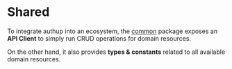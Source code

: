 # Shared

To integrate authup into an ecosystem, the [common](../../packages/common/index.md) package exposes an **API Client** to 
simply run CRUD operations for domain resources.

On the other hand, it also provides **types & constants** related to all available domain resources.
